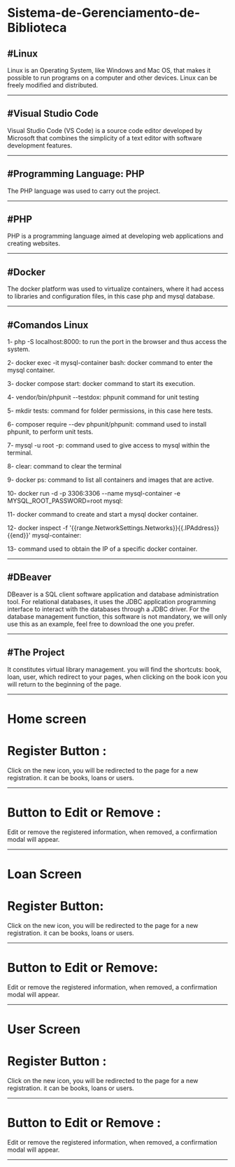 # Sistema-de-Gerenciamento-de-Biblioteca

#Linux
----------

Linux is an Operating System, like Windows and Mac OS, that makes it possible to run programs on a computer and other devices. Linux can be freely modified and distributed.

-------------------------------------------------------------------------------------------------------------------------------------------------------------------------------
#Visual Studio Code
-------------------

Visual Studio Code (VS Code) is a source code editor developed by Microsoft that combines the simplicity of a text editor with software development features.

--------------------------------------------------------------------------------------------------------------------------------------------------------------------------

#Programming Language: PHP
----------------------------

The PHP language was used to carry out the project.

------------------------------------------------------

#PHP
-------
PHP is a programming language aimed at developing web applications and creating websites.

------------------------------------------------------------------------------------------
#Docker
-----------

The docker platform was used to virtualize containers, where it had access to libraries and configuration files, in this case php and mysql database.

--------------------------------------------------------------------------------------------------------------------------------------------------------

#Comandos Linux
-------------------

1- php -S localhost:8000:  to run the port in the browser and thus access the system.

2- docker exec -it mysql-container bash: docker command to enter the mysql container.


3- docker compose start: docker command to start its execution.


4- vendor/bin/phpunit --testdox: phpunit command for unit testing


5- mkdir tests: command for folder permissions, in this case here tests.

  
6- composer require --dev phpunit/phpunit: command used to install phpunit, 
  to  perform unit tests.


7- mysql -u root -p:  command used to give access to mysql within the terminal.


8- clear:  command to clear the terminal


9- docker ps:  command to list all containers and images that are active.


10- docker run -d -p 3306:3306 --name mysql-container -e MYSQL_ROOT_PASSWORD=root mysql:


11- docker command to create and start a mysql docker container.


12- docker inspect -f '{{range.NetworkSettings.Networks}}{{.IPAddress}}{{end}}' mysql-container:


13- command used to obtain the IP of a specific docker container.

---------------------------------------------------------------------------------------------------------------------------------------

#DBeaver
----------------

DBeaver is a SQL client software application and database administration tool. For  relational databases, it uses the JDBC application programming interface to interact with the databases through a JDBC driver. For the database management function, this software is not mandatory, we will only use this as an example, feel free to download the one you prefer.

------------------------------------------------------------------------------------------------------------------------------------------------------------------------------------------------------------------------------------------------

#The Project
------------------

It constitutes virtual library management. you will find the shortcuts: book, loan, user, which redirect to your pages, when clicking on the book icon you will return to the beginning of the page.

------------------------------------------------------------------------------------------------------------------------------------------------------------------------------------------------------

# Home screen

# Register Button : 

Click on the new icon, you will be redirected to the page for a new registration. it can be books, loans or users.

-----------------------------------------------------------------------------------------------------------------------

# Button to Edit or Remove : 

Edit or remove the registered information, when removed, a confirmation modal will appear.

---------------------------------------------------------------------------------------------------------------------------------------------------------

# Loan Screen

# Register Button: 

Click on the new icon, you will be redirected to the page for a new registration. it can be books, loans or users.

-----------------------------------------------------------------------------------------------------------------------

# Button to Edit or Remove: 

Edit or remove the registered information, when removed, a confirmation modal will appear.

---------------------------------------------------------------------------------------------------------------------------------------------------------

# User Screen

# Register Button : 

Click on the new icon, you will be redirected to the page for a new registration. it can be books, loans or users.

---------------------------------------------------------------------------------------------------------------------------

# Button to Edit or Remove : 

Edit or remove the registered information, when removed, a confirmation modal will appear.

--------------------------------------------------------------------------------------------------




























